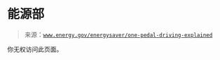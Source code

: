 <!--yml

category: 未分类

date: 2024-05-27 14:56:33

-->

# 能源部

> 来源：[`www.energy.gov/energysaver/one-pedal-driving-explained`](https://www.energy.gov/energysaver/one-pedal-driving-explained)

你无权访问此页面。
